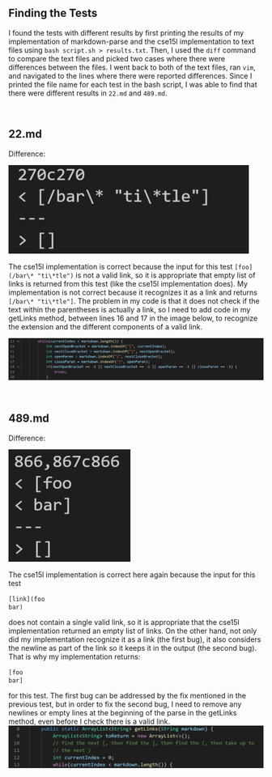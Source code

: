 
## Finding the Tests

I found the tests with different results by first printing the results of my implementation of markdown-parse and the cse15l implementation to text files using `bash script.sh > results.txt`. Then, I used the `diff` command to compare the text files and picked two cases where there were differences between the files. I went back to both of the text files, ran `vim`, and navigated to the lines where there were reported differences. Since I printed the file name for each test in the bash script, I was able to find that there were different results in `22.md` and `489.md`. 

&nbsp;

## 22.md
Difference:

![Image](report_5_files/difference1.PNG)

The cse15l implementation is correct because the input for this test `[foo](/bar\* "ti\*tle")` is not a valid link, so it is appropriate that empty list of links is returned from this test (like the cse15l implementation does). My implementation is not correct because it recognizes it as a link and returns `[/bar\* "ti\*tle"]`. The problem in my code is that it does not check if the text within the parentheses is actually a link, so I need to add code in my getLinks method, between lines 16 and 17 in the image below, to recognize the extension and the different components of a valid link. 

![Image](report_5_files/code_change1.PNG) 

&nbsp;

## 489.md
Difference:

![Image](report_5_files/difference2.PNG)

The cse15l implementation is correct here again because the input for this test 
```
[link](foo
bar)
```
does not contain a single valid link, so it is appropriate that the cse15l implementation returned an empty list of links. On the other hand, not only did my implementation recognize it as a link (the first bug), it also considers the newline as part of the link so it keeps it in the output (the second bug). That is why my implementation returns: 
```
[foo
bar] 
```
for this test. The first bug can be addressed by the fix mentioned in the previous test, but in order to fix the second bug, I need to remove any newlines or empty lines at the beginning of the parse in the getLinks method, even before I check there is a valid link. 
![Image](report_5_files/code_change2.PNG)


